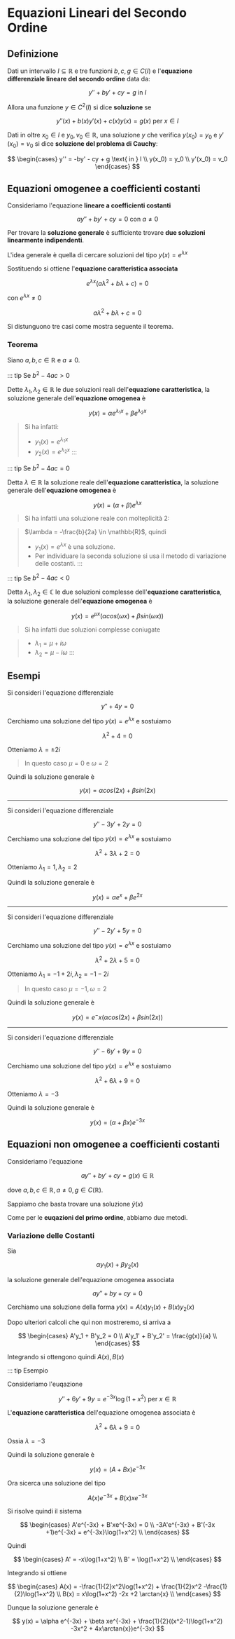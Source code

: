 # Equazioni Lineari del Secondo Ordine

## Definizione

Dati un intervallo $I \subseteq \mathbb{R}$ e tre funzioni $b, c, g \in C(I)$ e l'**equazione differenziale lineare del secondo ordine** data da:

$$
y'' + by' + cy = g \text{ in } I
$$

Allora una funzione $y \in C^2(I)$ si dice **soluzione** se

$$
y''(x) + b(x)y'(x) + c(x)y(x) = g(x) \text{ per } x \in I
$$

Dati in oltre $x_0 \in I$ e $y_0, v_0 \in \mathbb{R}$, una soluzione $y$ che verifica $y(x_0) = y_0$ e $y'(x_0) = v_0$ si dice **soluzione del problema di Cauchy**:

$$
\begin{cases}
y'' = -by' - cy + g \text{ in } I \\
y(x_0) = y_0 \\
y'(x_0) = v_0
\end{cases}
$$

## Equazioni omogenee a coefficienti costanti

Consideriamo l'equazione **lineare a coefficienti costanti**

$$
ay'' + by' + cy = 0 \text{ con } a \neq 0
$$

Per trovare la **soluzione generale** è sufficiente trovare **due soluzioni linearmente indipendenti**.

L'idea generale è quella di cercare soluzioni del tipo $y(x) = e^{\lambda x}$ 

Sostituendo si ottiene l'**equazione caratteristica associata**

$$
e^{\lambda x}(a\lambda^2 + b\lambda + c) = 0
$$

con $e^{\lambda x} \neq 0$

$$
a\lambda^2 + b\lambda + c = 0
$$

Si distunguono tre casi come mostra seguente il teorema.

### Teorema

Siano $a, b, c \in \mathbb{R}$ e $a \neq 0$.

::: tip Se $b^2 - 4ac > 0$

Dette $\lambda_1, \lambda_2 \in \mathbb{R}$ le due soluzioni reali dell'**equazione caratteristica**, la soluzione generale dell'**equazione omogenea** è

$$
y(x) = \alpha e^{\lambda_1 x} + \beta e^{\lambda_2 x}
$$

> Si ha infatti:
> - $y_1(x) = e^{\lambda_1 x}$
> - $y_2(x) = e^{\lambda_2 x}$
:::

::: tip Se $b^2 - 4ac = 0$

Detta $\lambda \in \mathbb{R}$ la soluzione reale dell'**equazione caratteristica**, la soluzione generale dell'**equazione omogenea** è

$$
y(x) = (\alpha + \beta) e^{\lambda x}
$$

> Si ha infatti una soluzione reale con molteplicità 2:

> $\lambda = -\frac{b}{2a} \in \mathbb{R}$, quindi
> - $y_1(x) = e^{\lambda x}$ è una soluzione.
> - Per individuare la seconda soluzione si usa il metodo di variazione delle costanti.
:::

::: tip Se $b^2 - 4ac < 0$

Detta $\lambda_1, \lambda_2 \in \mathbb{C}$ le due soluzioni complesse dell'**equazione caratteristica**, la soluzione generale dell'**equazione omogenea** è

$$
y(x) = e^{\mu x}(\alpha cos(\omega x) + \beta sin(\omega x))
$$

> Si ha infatti due soluzioni complesse coniugate

> - $\lambda_1 = \mu + i\omega$ 
> - $\lambda_2 = \mu - i\omega$ 
:::

## Esempi

Si consideri l'equazione differenziale

$$
y'' + 4y = 0
$$

Cerchiamo una soluzione del tipo $y(x) = e^{\lambda x}$ e sostuiamo

$$
\lambda^2 + 4 = 0
$$

Otteniamo $\lambda = \pm 2i$

> In questo caso $\mu = 0$ e $\omega = 2$

Quindi la soluzione generale è

$$
y(x) = \alpha cos (2x) + \beta sin (2x)
$$

---

Si consideri l'equazione differenziale

$$
y'' - 3y' + 2y = 0
$$

Cerchiamo una soluzione del tipo $y(x) = e^{\lambda x}$ e sostuiamo

$$
\lambda^2 + 3\lambda + 2 = 0
$$

Otteniamo $\lambda_1 = 1, \lambda_2 = 2$

Quindi la soluzione generale è

$$
y(x) = \alpha e^{x} + \beta e^{2x}
$$

---

Si consideri l'equazione differenziale

$$
y'' - 2y' + 5y = 0
$$

Cerchiamo una soluzione del tipo $y(x) = e^{\lambda x}$ e sostuiamo

$$
\lambda^2 + 2\lambda + 5 = 0
$$

Otteniamo $\lambda_1 = -1 + 2i, \lambda_2 = -1 - 2i$

> In questo caso $\mu = -1, \omega = 2$

Quindi la soluzione generale è

$$
y(x) = e^-{x}(\alpha cos(2x) + \beta sin(2x))
$$

---

Si consideri l'equazione differenziale

$$
y'' - 6y' + 9y = 0
$$

Cerchiamo una soluzione del tipo $y(x) = e^{\lambda x}$ e sostuiamo

$$
\lambda^2 + 6\lambda + 9 = 0
$$

Otteniamo $\lambda = -3$

Quindi la soluzione generale è

$$
y(x) = (\alpha + \beta x)e^{-3x}
$$

## Equazioni non omogenee a coefficienti costanti

Consideriamo l'equazione

$$
ay'' + by' + cy = g(x) \in \mathbb{R}
$$

dove $a, b, c \in \mathbb{R}, a \neq 0, g \in C(\mathbb{R})$.

Sappiamo che basta trovare una soluzione $\tilde{y}(x)$

Come per le **euqazioni del primo ordine**, abbiamo due metodi.

### Variazione delle Costanti

Sia

$$
\alpha y_1(x) + \beta y_2(x)
$$

la soluzione generale dell'equazione omogenea associata

$$
ay'' + by + cy = 0
$$

Cerchiamo una soluzione della forma $y(x) = A(x)y_1(x) + B(x)y_2(x)$

Dopo ulteriori calcoli che qui non mostreremo, si arriva a

$$
\begin{cases}
A'y_1 + B'y_2 = 0 \\
A'y_1' + B'y_2' = \frac{g(x)}{a} \\
\end{cases}
$$

Integrando si ottengono quindi $A(x), B(x)$

::: tip Esempio

Consideriamo l'euqazione

$$
y'' + 6y' + 9y = e^{-3x} \log(1+x^2) \text{ per } x \in \mathbb{R}
$$

L'**equazione caratteristica** dell'equazione omogenea associata è

$$
\lambda^2 + 6\lambda + 9 = 0
$$

Ossia $\lambda = -3$

Quindi la soluzione generale è

$$
y(x) = (A + B x)e^{-3x}
$$

Ora sicerca una soluzione del tipo

$$
A(x)e^{-3x} + B(x)xe^{-3x}
$$

Si risolve quindi il sistema

$$
\begin{cases}
A'e^{-3x} + B'xe^{-3x} = 0 \\
-3A'e^{-3x} + B'(-3x +1)e^{-3x} = e^{-3x}\log(1+x^2) \\
\end{cases}
$$

Quindi

$$
\begin{cases}
A' = -x\log(1+x^2) \\
B' = \log(1+x^2) \\
\end{cases}
$$

Integrando si ottiene

$$
\begin{cases}
A(x) = -\frac{1}{2}x^2\log(1+x^2) + \frac{1}{2}x^2 -\frac{1}{2}\log(1+x^2) \\
B(x) = x\log(1+x^2) -2x +2 \arctan{x} \\
\end{cases}
$$

Dunque la soluzione generale è

$$
y(x) = \alpha e^{-3x} + \beta xe^{-3x} + \frac{1}{2}((x^2-1)\log(1+x^2) -3x^2 + 4x\arctan{x})e^{-3x}
$$
